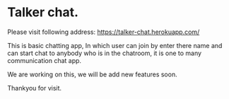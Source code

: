 # Talker chat.

Please visit following address:
https://talker-chat.herokuapp.com/

This is basic chatting app, In which user can join by enter there name and can start chat to anybody who is in the chatroom, it is one to many communication chat app.

We are working on this, we will be add new features soon.

Thankyou for visit.
